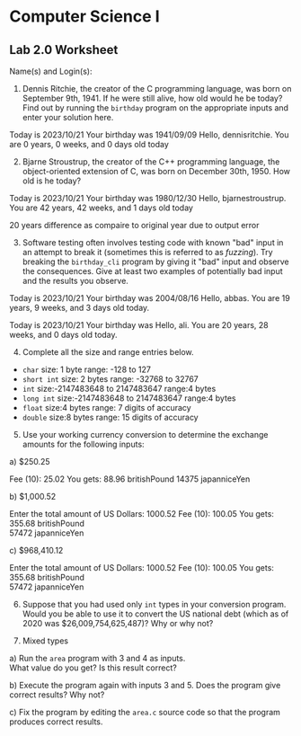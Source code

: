 
# Computer Science I 
## Lab 2.0 Worksheet

Name(s) and Login(s):



1. Dennis Ritchie, the creator of the C programming language,
was born on September 9th, 1941.  If he were still alive,
how old would he be today?  Find out by running the `birthday`
program on the appropriate inputs and enter your solution here.

Today is 2023/10/21
Your birthday was 1941/09/09
Hello, dennisritchie.  You are 0 years, 0 weeks, and 0 days old today



2. Bjarne Stroustrup, the creator of the C++ programming
language, the object-oriented extension of C, was born on
December 30th, 1950.  How old is he today?

Today is 2023/10/21
Your birthday was 1980/12/30
Hello, bjarnestroustrup.  You are 42 years, 42 weeks, and 1 days old today

20 years difference as compaire to original year due to output error


3. Software testing often involves testing code with known
"bad" input in an attempt to break it (sometimes this is
referred to as *fuzzing*).  Try breaking the `birthday_cli`
program by giving it "bad" input and observe the consequences.
Give at least two examples of potentially bad input and the
results you observe.

Today is 2023/10/21
Your birthday was 2004/08/16
Hello, abbas.  You are 19 years, 9 weeks, and 3 days old today.

Today is 2023/10/21
Your birthday was 
Hello, ali.  You are 20 years, 28 weeks, and 0 days old today.




4. Complete all the size and range entries below.

* `char`
  size: 1 byte
  range: -128 to 127
* `short int`
  size: 2 bytes
  range: -32768 to 32767
* `int`
  size:-2147483648 to 2147483647
  range:4 bytes
* `long int`
  size:-2147483648 to 2147483647
  range:4 bytes
* `float`
  size:4 bytes
  range: 7 digits of accuracy
* `double`
  size:8 bytes
  range: 15 digits of accuracy


5. Use your working currency conversion to determine
the exchange amounts for the following inputs:

  a) $250.25

  Fee (10): 25.02
You gets:
88.96 britishPound
14375 japanniceYen

  b) $1,000.52

Enter the total amount of US Dollars: 1000.52
Fee (10): 100.05
You gets:
355.68 britishPound        
57472 japanniceYen

  c) $968,410.12

Enter the total amount of US Dollars: 1000.52
Fee (10): 100.05
You gets:
355.68 britishPound        
57472 japanniceYen

6. Suppose that you had used only `int` types
in your conversion program.  Would you be able
to use it to convert the US national debt
(which as of 2020 was \$26,009,754,625,487)?
Why or why not?




7. Mixed types

a) Run the `area` program with 3 and 4 as inputs.  
What value do you get?  Is this result correct?


b) Execute the program again with inputs 3 and 5.
Does the program give correct results?  Why not?


c) Fix the program by editing the `area.c` source
code so that the program produces correct results.
